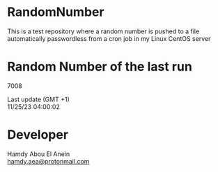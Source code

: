# RandomNumber    
This is a test repository where a random number is pushed to a file automatically passwordless from a cron job in my Linux CentOS server    
# Random Number of the last run   
7008
      
Last update (GMT +1)    
11/25/23 04:00:02
# Developer    
Hamdy Abou El Anein   
hamdy.aea@protonmail.com
